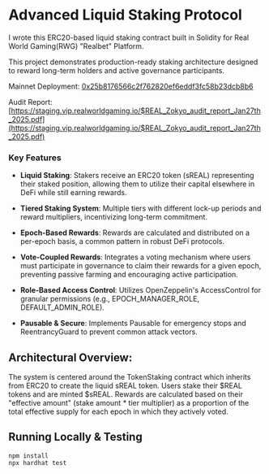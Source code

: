 <h1>Advanced Liquid Staking Protocol</h1>

I wrote this ERC20-based liquid staking contract built in Solidity for Real World Gaming(RWG) "Realbet" Platform.

This project demonstrates production-ready staking architecture designed to reward long-term holders and active governance participants.

Mainnet Deployment: 
[0x25b8176566c2f762820ef6eddf3fc58b23dcb8b6](https://etherscan.io/address/0x25b8176566c2f762820ef6eddf3fc58b23dcb8b6#code#F1#L1)

Audit Report:
[https://staging.vip.realworldgaming.io/$REAL_Zokyo_audit_report_Jan27th_2025.pdf](https://staging.vip.realworldgaming.io/$REAL_Zokyo_audit_report_Jan27th_2025.pdf)

<h3>Key Features</h3>

- <b>Liquid Staking</b>: Stakers receive an ERC20 token (sREAL) representing their staked position, allowing them to utilize their capital elsewhere in DeFi while still earning rewards.

- <b>Tiered Staking System</b>: Multiple tiers with different lock-up periods and reward multipliers, incentivizing long-term commitment.

- <b>Epoch-Based Rewards</b>: Rewards are calculated and distributed on a per-epoch basis, a common pattern in robust DeFi protocols.

- <b>Vote-Coupled Rewards</b>: Integrates a voting mechanism where users must participate in governance to claim their rewards for a given epoch, preventing passive farming and encouraging active participation.

- <b>Role-Based Access Control</b>: Utilizes OpenZeppelin's AccessControl for granular permissions (e.g., EPOCH_MANAGER_ROLE, DEFAULT_ADMIN_ROLE).

- <b>Pausable & Secure</b>: Implements Pausable for emergency stops and ReentrancyGuard to prevent common attack vectors.

<h2>Architectural Overview:</h2>

The system is centered around the TokenStaking contract which inherits from ERC20 to create the liquid sREAL token. Users stake their $REAL tokens and are minted $sREAL. Rewards are calculated based on their "effective amount" (stake amount * tier multiplier) as a proportion of the total effective supply for each epoch in which they actively voted.

<h2>Running Locally & Testing</h2>

```
npm install
npx hardhat test
```
